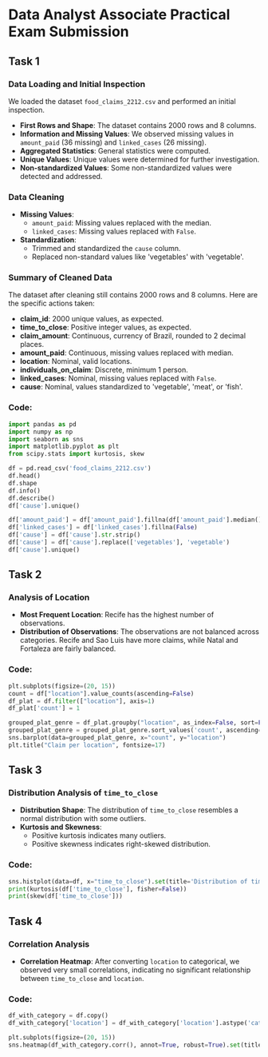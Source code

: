 
# Data Analyst Associate Practical Exam Submission



## Task 1

### Data Loading and Initial Inspection

We loaded the dataset `food_claims_2212.csv` and performed an initial inspection.

- **First Rows and Shape**: The dataset contains 2000 rows and 8 columns.
- **Information and Missing Values**: We observed missing values in `amount_paid` (36 missing) and `linked_cases` (26 missing).
- **Aggregated Statistics**: General statistics were computed.
- **Unique Values**: Unique values were determined for further investigation.
- **Non-standardized Values**: Some non-standardized values were detected and addressed.

### Data Cleaning

- **Missing Values**: 
  - `amount_paid`: Missing values replaced with the median.
  - `linked_cases`: Missing values replaced with `False`.
- **Standardization**: 
  - Trimmed and standardized the `cause` column.
  - Replaced non-standard values like 'vegetables' with 'vegetable'.

### Summary of Cleaned Data

The dataset after cleaning still contains 2000 rows and 8 columns. Here are the specific actions taken:

- **claim_id**: 2000 unique values, as expected.
- **time_to_close**: Positive integer values, as expected.
- **claim_amount**: Continuous, currency of Brazil, rounded to 2 decimal places.
- **amount_paid**: Continuous, missing values replaced with median.
- **location**: Nominal, valid locations.
- **individuals_on_claim**: Discrete, minimum 1 person.
- **linked_cases**: Nominal, missing values replaced with `False`.
- **cause**: Nominal, values standardized to 'vegetable', 'meat', or 'fish'.

### Code:
```python
import pandas as pd
import numpy as np
import seaborn as sns
import matplotlib.pyplot as plt
from scipy.stats import kurtosis, skew

df = pd.read_csv('food_claims_2212.csv')
df.head()
df.shape
df.info()
df.describe()
df['cause'].unique()

df['amount_paid'] = df['amount_paid'].fillna(df['amount_paid'].median())
df['linked_cases'] = df['linked_cases'].fillna(False)
df['cause'] = df['cause'].str.strip()
df['cause'] = df['cause'].replace(['vegetables'], 'vegetable')
df['cause'].unique()
```

## Task 2

### Analysis of Location

- **Most Frequent Location**: Recife has the highest number of observations.
- **Distribution of Observations**: The observations are not balanced across categories. Recife and Sao Luis have more claims, while Natal and Fortaleza are fairly balanced.

### Code:
```python
plt.subplots(figsize=(20, 15))
count = df["location"].value_counts(ascending=False)
df_plat = df.filter(["location"], axis=1)
df_plat['count'] = 1

grouped_plat_genre = df_plat.groupby("location", as_index=False, sort=False).sum()
grouped_plat_genre = grouped_plat_genre.sort_values('count', ascending=False)
sns.barplot(data=grouped_plat_genre, x="count", y="location")
plt.title("Claim per location", fontsize=17)
```

## Task 3

### Distribution Analysis of `time_to_close`

- **Distribution Shape**: The distribution of `time_to_close` resembles a normal distribution with some outliers.
- **Kurtosis and Skewness**: 
  - Positive kurtosis indicates many outliers.
  - Positive skewness indicates right-skewed distribution.

### Code:
```python
sns.histplot(data=df, x="time_to_close").set(title='Distribution of time_to_close')
print(kurtosis(df['time_to_close'], fisher=False))
print(skew(df['time_to_close']))
```

## Task 4

### Correlation Analysis

- **Correlation Heatmap**: After converting `location` to categorical, we observed very small correlations, indicating no significant relationship between `time_to_close` and `location`.

### Code:
```python
df_with_category = df.copy()
df_with_category['location'] = df_with_category['location'].astype('category').cat.codes

plt.subplots(figsize=(20, 15))
sns.heatmap(df_with_category.corr(), annot=True, robust=True).set(title='Correlation Heatmap')
```

